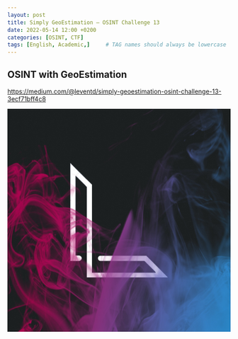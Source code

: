 ```yaml
---
layout: post
title: Simply GeoEstimation — OSINT Challenge 13
date: 2022-05-14 12:00 +0200
categories: [OSINT, CTF]
tags: [English, Academic,]     # TAG names should always be lowercase
---
```


## OSINT with GeoEstimation
https://medium.com/@leventd/simply-geoestimation-osint-challenge-13-3ecf71bff4c8


![wo](/images/logo.jpg)
